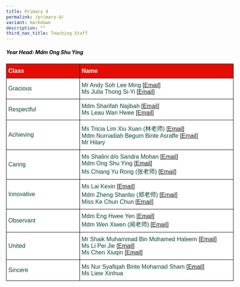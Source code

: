 ```yaml
---
title: Primary 4
permalink: /primary-4/
variant: markdown
description: ""
third_nav_title: Teaching Staff
---
```

<h5 style="color:#000000">Year Head: Mdm Ong Shu Ying </h5>
<style type="text/css">
.tg  {border-collapse:collapse;border-spacing:0;margin:0px auto;}
.tg td{border-color:black;border-style:solid;border-width:1px;font-family:Arial, sans-serif;font-size:16px;
  overflow:hidden;padding:10px 5px;word-break:normal;}
.tg th{border-color:black;border-style:solid;border-width:1px;font-family:Arial, sans-serif;font-size:16px;
  font-weight:normal;overflow:hidden;padding:10px 5px;word-break:normal;}
.tg .tg-yhj3{background-color:#FFF;color:#0C463A;text-align:left;vertical-align:middle}
.tg .tg-feqv{background-color:#E40D03;color:#666;font-weight:bold;text-align:left;vertical-align:middle}
.tg .tg-o5fr{background-color:#FFF;color:#FD6500;text-align:left;vertical-align:middle}
</style>

<table class="tg" style="undefined;table-layout: fixed; width: 620px">
<colgroup>
<col style="width: 200px">
<col style="width: 420px">
</colgroup>
<tbody>
<tr>
<td class="tg-feqv"><span style="color:#FFFFFF;background-color:#E40D03">Class</span></td>
<td class="tg-feqv"><span style="color:#FFFFFF;background-color:#E40D03">Name</span></td>
</tr>
<tr>
<td class="tg-yhj3">Gracious</td>
<td class="tg-yhj3">Mr Andy Soh Lee Ming <a target="_blank" rel="noopener noreferrer nofollow" href="mailto:andy_soh_lee_ming@schools.gov.sg">[Email]</a><br>Ms Julia Thong Si-Yi <a target="_blank" rel="noopener noreferrer nofollow" href="mailto:julia_thong_siyi@schools.gov.sg">[Email]</a></td>
</tr>
<tr>
<td class="tg-yhj3">Respectful</td>
<td class="tg-yhj3">Mdm Sharifah Najibah <a target="_blank" rel="noopener noreferrer nofollow" href="mailto:sharifah_najibah_syed_mustapa@schools.gov.sg">[Email]</a><br> Ms Leau Wan Hwee <a target="_blank" rel="noopener noreferrer nofollow" href="mailto:leau_wan_hwee@schools.edu.sg">[Email]</a></td>
</tr>
<tr>
<td class="tg-yhj3">Achieving</td>
<td class="tg-yhj3">Ms Tricia Lim Xiu Xuan (林老师) <a target="_blank" rel="noopener noreferrer nofollow" href="mailto:tricia_lim_xiu_xuan@schools.gov.sg">[Email]</a><br>Mdm Nurnadiah Begum Binte Asraffe <a target="_blank" rel="noopener noreferrer nofollow" href="mailto:nurnadiah_begum_asraffe@schools.gov.sg">[Email]</a><br>Mr Hilary</td>
</tr>
<tr>
<td class="tg-yhj3">Caring</td>
<td class="tg-yhj3">Ms Shalini d/o Sandra Mohan <a target="_blank" rel="noopener noreferrer nofollow" href="mailto:shalini_sandra_mohan@schools.gov.sg">[Email]</a><br>Mdm Ong Shu Ying <a target="_blank" rel="noopener noreferrer nofollow" href="mailto:ong_shu_ying@schools.gov.sg">[Email]</a><br>Ms Chiang Yu Rong (张老师)  <a target="_blank" rel="noopener noreferrer nofollow" href="mailto:chiang_yu_rong@schools.gov.sg">[Email]</a><br></td>
</tr>
<tr>
<td class="tg-yhj3">Innovative</td>
<td class="tg-yhj3">Ms Lai Kexin <a target="_blank" rel="noopener noreferrer nofollow" href="mailto:lai_kexin@schools.gov.sg">[Email]</a><br>Mdm Zheng Shanbo (郑老师) <a target="_blank" rel="noopener noreferrer nofollow" href="mailto:zheng_shanbo@schools.gov.sg">[Email]</a><br>Miss Ke Chun Chun <a target="_blank" rel="noopener noreferrer nofollow" href="mailto:ke_chunchun@schools.gov.sg">[Email]</a></td>
</tr>
<tr>
<td class="tg-yhj3">Observant</td>
<td class="tg-yhj3">Mdm Eng Hwee Yen <a target="_blank" rel="noopener noreferrer nofollow" href="mailto:eng_hwee_yen@schools.gov.sg">[Email]</a><br>Mdm Wen Xiwen (闻老师) <a target="_blank" rel="noopener noreferrer nofollow" href="mailto:wen_xiwen_a@schools.gov.sg">[Email]</a></td>
</tr>
<tr>
<td class="tg-yhj3">United</td>
<td class="tg-yhj3">Mr Shaik Muhammad Bin Mohamed Haleem <a target="_blank" rel="noopener noreferrer nofollow" href="mailto:shaik_muhammad_mohamed_haleem@schools.gov.sg">[Email]</a><br>Ms Li Pei Jie <a target="_blank" rel="noopener noreferrer nofollow" href="mailto:li_pei_jie@schools.gov.sg">[Email]</a><br>Ms Chen Xiuqin <a target="_blank" rel="noopener noreferrer nofollow" href="mailto:chen_xiuqin@schools.gov.sg">[Email]</a></td>
</tr>
<tr>
<td class="tg-yhj3">Sincere</td>
<td class="tg-yhj3">Ms Nur Syafiqah Binte Mohamad Sham <a target="_blank" rel="noopener noreferrer nofollow" href="mailto:nur_syafiqah_mohamad_sham@schools.gov.sg">[Email]</a><br>Ms Liew Xinhua</td>
</tr>
</tbody>
</table>